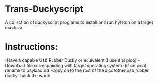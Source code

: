 # Trans-Duckyscript
A collection of duckyscript programs to install and run hyfetch on a target machine

# Instructions:
 -Have a capable Usb Rubber Ducky or equivalent (I use a pi pico)
 -Download file corresponding with target operating system
 -(if on pico) rename to payload.dd
 -Copy on to the root of the pico/other usb rubber ducky
 -hack the world
